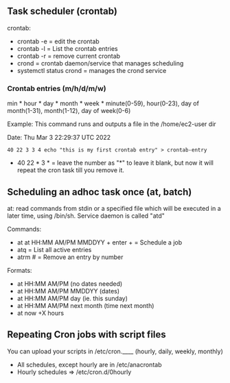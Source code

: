 
## Task scheduler (crontab)
crontab:
- crontab -e = edit the crontab
- crontab -l = List the crontab entries
- crontab -r = remove current crontab
- crond = crontab daemon/service that manages scheduling
- systemctl status crond = manages the crond service

### Crontab entries (m/h/d/m/w)
min * hour * day * month * week * <commands>
minute(0-59), hour(0-23), day of month(1-31), month(1-12), day of week(0-6)

Example:
This command runs and outputs a file in the /home/ec2-user dir

Date: Thu Mar  3 22:29:37 UTC 2022
```
40 22 3 3 4 echo "this is my first crontab entry" > crontab-entry
```

- 40 22 * 3 *  = leave the number as "*" to leave it blank, but now it will repeat the cron task till you remove it.

## Scheduling an adhoc task once (at, batch)
at: read commands from stdin or a specified file which will be executed in a later time, using /bin/sh. Service daemon is called "atd"

Commands:
- at at HH:MM AM/PM MMDDYY + enter + <command> = Schedule a job
- atq = List all active entries
- atrm # = Remove an entry by number

Formats:
- at HH:MM AM/PM (no dates needed)
- at HH:MM AM/PM MMDDYY (dates)
- at HH:MM AM/PM day (ie. this sunday)
- at HH:MM AM/PM next month (time next month)
- at now +X hours

## Repeating Cron jobs with script files
You can upload your scripts in /etc/cron.____ (hourly, daily, weekly, monthly)
- All schedules, except hourly are in /etc/anacrontab 
- Hourly schedules => /etc/cron.d/0hourly

